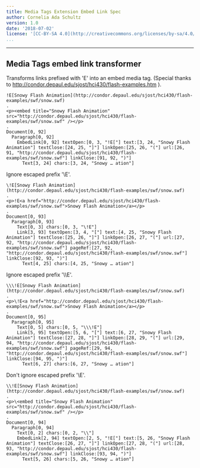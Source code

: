 ```yaml
---
title: Media Tags Extension Embed Link Spec
author: Cornelia Ada Schultz
version: 1.0
date: '2018-07-02'
license: '[CC-BY-SA 4.0](http://creativecommons.org/licenses/by-sa/4.0/)'
...
```


---

## Media Tags embed link transformer

Transforms links prefixed with 'E' into an embed media tag. (Special thanks to
http://condor.depaul.edu/sjost/hci430/flash-examples.htm ).

```````````````````````````````` example Media Tags embed link transformer: 1
!E[Snowy Flash Animation](http://condor.depaul.edu/sjost/hci430/flash-examples/swf/snow.swf)
.
<p><embed title="Snowy Flash Animation" src="http://condor.depaul.edu/sjost/hci430/flash-examples/swf/snow.swf" /></p>
.
Document[0, 92]
  Paragraph[0, 92]
    EmbedLink[0, 92] textOpen:[0, 3, "!E["] text:[3, 24, "Snowy Flash Animation"] textClose:[24, 25, "]"] linkOpen:[25, 26, "("] url:[26, 91, "http://condor.depaul.edu/sjost/hci430/flash-examples/swf/snow.swf"] linkClose:[91, 92, ")"]
      Text[3, 24] chars:[3, 24, "Snowy … ation"]
````````````````````````````````


Ignore escaped prefix '\E'.

```````````````````````````````` example Media Tags embed link transformer: 2
\!E[Snowy Flash Animation](http://condor.depaul.edu/sjost/hci430/flash-examples/swf/snow.swf)
.
<p>!E<a href="http://condor.depaul.edu/sjost/hci430/flash-examples/swf/snow.swf">Snowy Flash Animation</a></p>
.
Document[0, 93]
  Paragraph[0, 93]
    Text[0, 3] chars:[0, 3, "\!E"]
    Link[3, 93] textOpen:[3, 4, "["] text:[4, 25, "Snowy Flash Animation"] textClose:[25, 26, "]"] linkOpen:[26, 27, "("] url:[27, 92, "http://condor.depaul.edu/sjost/hci430/flash-examples/swf/snow.swf"] pageRef:[27, 92, "http://condor.depaul.edu/sjost/hci430/flash-examples/swf/snow.swf"] linkClose:[92, 93, ")"]
      Text[4, 25] chars:[4, 25, "Snowy … ation"]
````````````````````````````````


Ignore escaped prefix '\\\E'.

```````````````````````````````` example Media Tags embed link transformer: 3
\\\!E[Snowy Flash Animation](http://condor.depaul.edu/sjost/hci430/flash-examples/swf/snow.swf)
.
<p>\!E<a href="http://condor.depaul.edu/sjost/hci430/flash-examples/swf/snow.swf">Snowy Flash Animation</a></p>
.
Document[0, 95]
  Paragraph[0, 95]
    Text[0, 5] chars:[0, 5, "\\\!E"]
    Link[5, 95] textOpen:[5, 6, "["] text:[6, 27, "Snowy Flash Animation"] textClose:[27, 28, "]"] linkOpen:[28, 29, "("] url:[29, 94, "http://condor.depaul.edu/sjost/hci430/flash-examples/swf/snow.swf"] pageRef:[29, 94, "http://condor.depaul.edu/sjost/hci430/flash-examples/swf/snow.swf"] linkClose:[94, 95, ")"]
      Text[6, 27] chars:[6, 27, "Snowy … ation"]
````````````````````````````````


Don't ignore escaped prefix '\\E'.

```````````````````````````````` example Media Tags embed link transformer: 4
\\!E[Snowy Flash Animation](http://condor.depaul.edu/sjost/hci430/flash-examples/swf/snow.swf)
.
<p>\<embed title="Snowy Flash Animation" src="http://condor.depaul.edu/sjost/hci430/flash-examples/swf/snow.swf" /></p>
.
Document[0, 94]
  Paragraph[0, 94]
    Text[0, 2] chars:[0, 2, "\\"]
    EmbedLink[2, 94] textOpen:[2, 5, "!E["] text:[5, 26, "Snowy Flash Animation"] textClose:[26, 27, "]"] linkOpen:[27, 28, "("] url:[28, 93, "http://condor.depaul.edu/sjost/hci430/flash-examples/swf/snow.swf"] linkClose:[93, 94, ")"]
      Text[5, 26] chars:[5, 26, "Snowy … ation"]
````````````````````````````````

